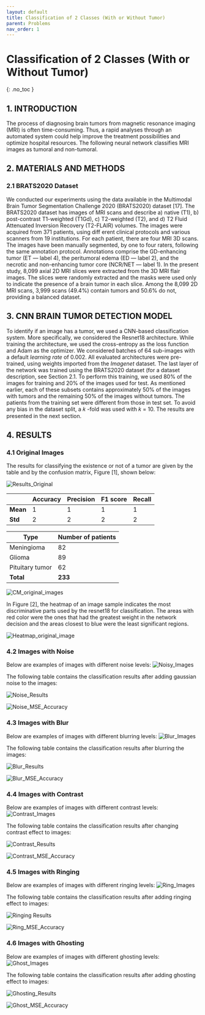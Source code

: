 ```yaml
---
layout: default
title: Classification of 2 Classes (With or Without Tumor)
parent: Problems
nav_order: 1
---
```


# Classification of 2 Classes (With or Without Tumor)
{: .no_toc }


## 1. INTRODUCTION

The process of diagnosing brain tumors from magnetic resonance imaging (MRI) is often time-consuming. Thus, a rapid analyses through an automated system could help improve the treatment possibilities and optimize hospital resources. The following neural network classifies MRI images as tumoral and non-tumoral.

## 2. MATERIALS AND METHODS
### 2.1 BRATS2020 Dataset

We conducted our experiments using the data available in the Multimodal Brain Tumor Segmentation Challenge 2020 (BRATS2020) dataset [17]. The BRATS2020 dataset has images of MRI scans and describe a) native (T1), b) post-contrast T1-weighted (T1Gd), c) T2-weighted (T2), and d) T2 Fluid Attenuated Inversion Recovery (T2-FLAIR) volumes. The images were acquired from 371 patients, using diff erent clinical protocols and various scanners from 19 institutions. For each patient, there are four MRI 3D scans. The images have been manually segmented, by one to four raters, following the same annotation protocol. Annotations comprise the GD-enhancing tumor (ET — label 4), the peritumoral edema (ED — label 2), and the necrotic and non-enhancing tumor core (NCR/NET — label 1). In the present study, 8,099 axial 2D MRI slices were extracted from the 3D MRI flair images. The slices were randomly extracted and the masks were used only to indicate the presence of a brain tumor in each slice. Among the 8,099 2D MRI scans, 3,999 scans (49.4%) contain tumors and 50.6% do not, providing a balanced dataset.

## 3. CNN BRAIN TUMOR DETECTION MODEL

To identify if an image has a tumor, we used a CNN-based classification system. More specifically, we considered the Resnet18 architecture. While training the architecture, we used the cross-entropy as the loss function and Adam as the optimizer. We considered batches of 64 sub-images with a default *learning rate* of 0.002. All evaluated architectures were pre-trained, using weights imported from the *Imagenet* dataset. The last layer of the network was trained using the BRATS2020 dataset (for a dataset description, see Section 2.1. To perform this training, we used 80% of the images for training and 20% of the images used for test. As mentioned earlier, each of these subsets contains approximately 50% of the images with tumors and the remaining 50% of the images without tumors. The patients from the training set were different from those in test set. To avoid any bias in the dataset split, a 𝑘 -fold was used with 𝑘 = 10. The results are presented in the next section.

## 4. RESULTS

### 4.1 Original Images
The results for classifying the existence or not of a tumor are given by the table and by the confusion matrix, Figure [1], shown below:

![Results_Original](https://user-images.githubusercontent.com/43020938/154950112-37b25b78-1bda-4d0a-8df7-731b9cc31dc2.PNG)

|  | **Accuracy**  | **Precision** | **F1 score** | **Recall** |
| -----------      | ----  | ----  | ----  | ---- |
| **Mean**         | 1 | 1 | 1 |  1 |
| **Std**          | 2 | 2 | 2 |  2 |


| Type | Number of patients |
| -----------       | ----  |
| Meningioma        | 82    |
| Glioma            | 89    |
| Pituitary tumor   | 62    |
| **Total**         |**233**|

![CM_original_images](https://user-images.githubusercontent.com/43020938/154949534-c08ef5a1-de39-42b3-8aea-6e8b46fae8f4.png)

 In Figure [2], the heatmap of an image sample indicates the most discriminative parts used by the resnet18 for classification. The areas with red color were the ones that had the greatest weight in the network decision and the areas closest to blue were the least significant regions.

![Heatmap_original_image](https://user-images.githubusercontent.com/43020938/154948876-aba9e571-3df8-4ed2-93fd-8a2f7c1189cd.png)

### 4.2 Images with Noise
Below are examples of images with different noise levels:
![Noisy_Images](https://user-images.githubusercontent.com/43020938/156930924-ff2a0a70-d7f0-4bc4-b72c-3b2dcdb5838a.png)

The following table contains the classification results after adding gaussian noise to the images:

![Noise_Results](https://user-images.githubusercontent.com/43020938/156947241-3e1e7f06-bd67-4ee0-84eb-abf06124795b.PNG)

![Noise_MSE_Accuracy](https://user-images.githubusercontent.com/43020938/156947255-ffc84264-556b-4032-b13a-bac484e1d3c6.png)

### 4.3 Images with Blur
Below are examples of images with different blurring levels:
![Blur_Images](https://user-images.githubusercontent.com/43020938/156930936-611fb586-b6f9-43db-afa4-2a2f6e1eb58e.png)

The following table contains the classification results after blurring the images:

![Blur_Results](https://user-images.githubusercontent.com/43020938/157022746-66b8e35a-1150-4c1c-8ba9-b01242a5fdbd.PNG)

![Blur_MSE_Accuracy](https://user-images.githubusercontent.com/43020938/157022792-ae3af73e-80e9-4f76-a5ac-9c659c2a82bd.png)


### 4.4 Images with Contrast
Below are examples of images with different contrast levels:
![Contrast_Images](https://user-images.githubusercontent.com/43020938/156930945-afb82f87-55f0-4c78-ba78-d9a9a37b65d6.png)

The following table contains the classification results after changing contrast effect to images:

![Contrast_Results](https://user-images.githubusercontent.com/43020938/157148132-3094da42-2544-4c44-8cc5-a375f315a686.PNG)

![Contrast_MSE_Accuracy](https://user-images.githubusercontent.com/43020938/157148191-e42ce445-48ff-4d34-b497-5ee1d3a92754.png)


### 4.5 Images with Ringing
Below are examples of images with different ringing levels:
![Ring_Images](https://user-images.githubusercontent.com/43020938/156930957-3e30489a-0a1b-4a60-9708-9a95e7dd0209.png)

The following table contains the classification results after adding ringing effect to images:

![Ringing Results](https://user-images.githubusercontent.com/43020938/156931530-491175ea-f4e6-4643-8aeb-f41ae9605f90.PNG)

![Ring_MSE_Accuracy](https://user-images.githubusercontent.com/43020938/156931551-7137ae34-7a50-489c-93c6-b975ab2e1653.png)


### 4.6 Images with Ghosting
Below are examples of images with different ghosting levels:
![Ghost_Images](https://user-images.githubusercontent.com/43020938/156930978-dc6c93b2-bba3-476c-a383-bb874e333e18.png)

The following table contains the classification results after adding ghosting effect to images:

![Ghosting_Results](https://user-images.githubusercontent.com/43020938/156935603-8572b22b-ffd8-4338-a0e2-cb81b870d304.PNG)

![Ghost_MSE_Accuracy](https://user-images.githubusercontent.com/43020938/156935616-45d21212-8546-4603-81e7-b7733ea2c538.png)








